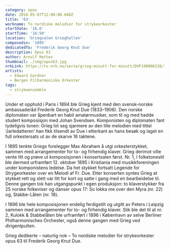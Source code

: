 ```yaml
---
category: opus
date: 2018-05-07T12:00:00.048Z
title: '63'
workname: To nordiske melodier for strykeorkester
startDate: '16.6'
startTime: '16:50'
location: 'Griegsalen Grieghallen'
composedin: '1895'
dedicatedTo: 'Frederik Georg Knut Due'
description: Opus 63
author: Arnulf Mattes
thumbnail: ./img/opus63.jpg
nrkLink: https://tv.nrk.no/serie/grieg-minutt-for-minutt/DVFJ40006318/16-06-2018
artists:
  - Edward Gardner
  - Bergen Filharmoniske Orkester
tags:
  - strykeensemble
---
```

Under et opphold i Paris i 1894 ble Grieg kjent med den svensk-norske ambassaderåd Frederik Georg Knut Due (1833–1906). Den norske diplomaten var åpenbart en habil amatørmusiker, som til og med hadde studert komposisjon med Johan Svendsen. Komponisten og diplomaten fant tydeligvis tonen: Grieg lot seg sjarmere av den lille melodien med tittel ‘Jarledatteren’ han fikk tilsendt av Due i etterkant av hans besøk og laget en full orkestersats ut av de skarve 16 taktene.

I 1895 tenkte Griegs forelegger Max Abraham å utgi orkesterstykket, sammen med arrangementer for to- og firhendig klaver. Grieg derimot ville vente litt og prøve ut komposisjonen i konsertsalen først. Nr. 1, I folketonestil ble dermed urframført 12. oktober 1895 i Kristiania med musikkforeningen under komponistens ledelse. Da het stykket fortsatt Legende for Strygeorkester over en Melodi af Fr. Due. Etter konserten syntes Grieg at stykket rett og slett var litt for kort og satte i gang med en bearbeidelse til. Denne gangen tok han utgangspunkt i egen produksjon: to klaverstykker fra 25 norske folkeviser og danser opus 17: So lokka me over den Myra (nr. 22) og, Stabbe-Låten (nr. 18).

I 1896 ble hele komposisjonen endelig ferdigstilt og utgitt av Peters i Leipzig sammen med arrangementer for to- og firhendig klaver. Slik ble det til at nr. 2, Kulokk & Stabbelåten ble urframført i 1896 i København av selve Berliner Philharmonisches Orchester, også denne gangen med Grieg ved dirigentpulten.

Grieg dedikerte – naturlig nok – To nordiske melodier for strykeorkester opus 63 til Frederik Georg Knut Due.
